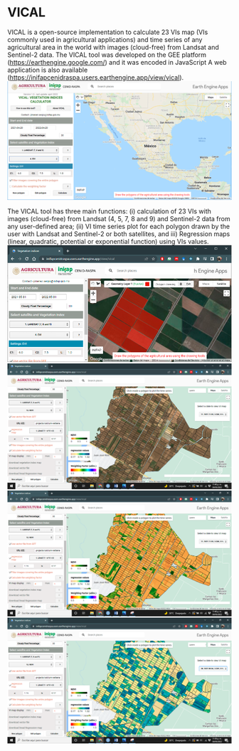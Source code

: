 # VICAL
VICAL is a open-source implementation to calculate 23 VIs map (VIs commonly used in agricultural applications) and time series of any agricultural area in the world with images (cloud-free) from Landsat and Sentinel-2 data. The VICAL tool was developed on the GEE platform (https://earthengine.google.com/) and it was encoded in JavaScript 
A web application is also available (https://inifapcenidraspa.users.earthengine.app/view/vical).
<img src="/Images/Figure4.png" alt="VICAL"/>

The VICAL tool has three main functions: (i) calculation of 23 VIs with images (cloud-free) from Landsat (4, 5, 7, 8 and 9) and Sentinel-2 data from any user-defined area; (ii) VI time series plot for each polygon drawn by the user with Landsat and Sentinel-2 or both satellites, and iii) Regression maps (linear, quadratic, potential or exponential function) using VIs values. 
<img src="/Images/Figure12.PNG" alt="digitized polygons in VICAL"/>
<img src="/Images/Figure51.png" alt="RGB IMAGE"/>
<img src="/Images/Figure52.png" alt="NDVI"/>
<img src="/Images/Figure56.png" alt="Regression Map"/>
